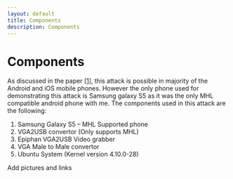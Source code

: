 ```yaml
---
layout: default
title: Components
description: Components
---
```


# Components


As discussed in the paper \[[1](/references.md)\], this attack is possible in majority of the Android and iOS mobile phones. However the only phone used for demonstrating this attack is Samsung galaxy S5 as it was the only MHL compatible android phone with me.
The components used in this attack are the following: 

  1.	Samsung Galaxy S5 – MHL Supported phone
  2.	VGA2USB convertor (Only supports MHL)
  3.	Epiphan VGA2USB Video grabber
  4.	VGA Male to Male convertor
  5.	Ubuntu System (Kernel version 4.10.0-28)
  
Add pictures and links